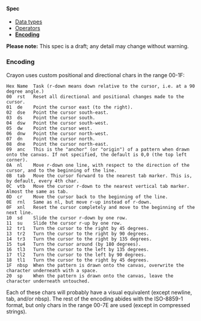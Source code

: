 #### Spec
- [Data types](https://github.com/ETHproductions/Crayon/blob/master/docs/Data%20types.md)
- [Operators](https://github.com/ETHproductions/Crayon/blob/master/docs/Operators.md)
- [**Encoding**](https://github.com/ETHproductions/Crayon/blob/master/docs/Encoding.md)

**Please note:** This spec is a draft; any detail may change without warning.

### Encoding

Crayon uses custom positional and directional chars in the range 00-1F:

    Hex Name  Task (r-down means down relative to the cursor, i.e. at a 90 degree angle.)
    00  rst   Reset all directional and positional changes made to the cursor.
	01  de    Point the cursor east (to the right).
	02  dse   Point the cursor south-east.
	03  ds    Point the cursor south.
	04  dsw   Point the cursor south-west.
	05  dw    Point the cursor west.
	06  dnw   Point the cursor north-west.
	07  dn    Point the cursor north.
	08  dne   Point the cursor north-east.
	09  anc   This is the "anchor" (or "origin") of a pattern when drawn onto the canvas. If not specified, the default is 0,0 (the top left corner).
	0A  nl    Move r-down one line, with respect to the direction of the cursor, and to the beginning of the line.
	0B  tab   Move the cursor forward to the nearest tab marker. This is, by default, every 4th char.
	0C  vtb   Move the cursor r-down to the nearest vertical tab marker. Almost the same as tab.
	0D  cr    Move the cursor back to the beginning of the line.
	0E  rnl   Same as nl, but move r-up instead of r-down.
	0F  xnl   Reset the cursor completely and move to the beginning of the next line.
	10  sd    Slide the cursor r-down by one row.
	11  su    Slide the cursor r-up by one row.
	12  tr1   Turn the cursor to the right by 45 degrees.
	13  tr2   Turn the cursor to the right by 90 degrees.
	14  tr3   Turn the cursor to the right by 135 degrees.
	15  tu4   Turn the cursor around (by 180 degrees).
	16  tl3   Turn the cursor to the left by 135 degrees.
	17  tl2   Turn the cursor to the left by 90 degrees.
	18  tl1   Turn the cursor to the right by 45 degrees.
	1F  nbsp  When the pattern is drawn onto the canvas, overwrite the character underneath with a space.
	20  sp    When the pattern is drawn onto the canvas, leave the character underneath untouched.

Each of these chars will probably have a visual equivalent (except newline, tab, and/or nbsp). The rest of the encoding abides with the ISO-8859-1 format, but only chars in the range 00-7E are used (except in compressed strings).
